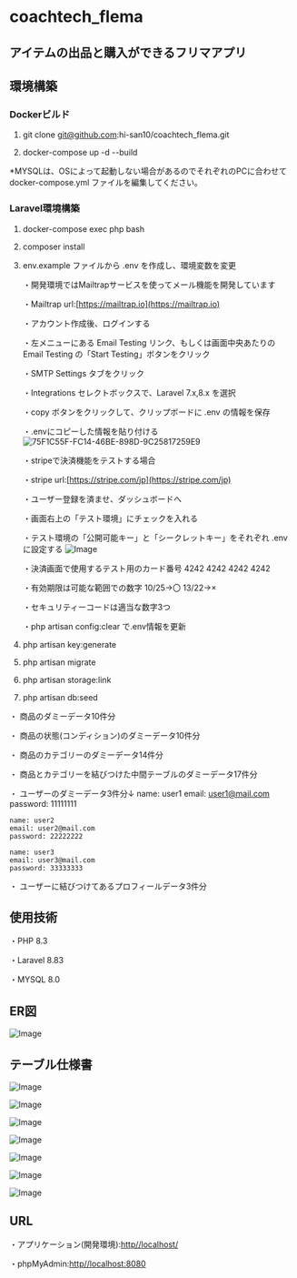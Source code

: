 # coachtech_flema

## アイテムの出品と購入ができるフリマアプリ

## 環境構築

### Dockerビルド

1. git clone git@github.com:hi-san10/coachtech_flema.git

2. docker-compose up -d --build

*MYSQLは、OSによって起動しない場合があるのでそれぞれのPCに合わせて docker-compose.yml ファイルを編集してください。

### Laravel環境構築

1. docker-compose exec php bash

2. composer install

3. env.example ファイルから .env を作成し、環境変数を変更

    ・開発環境ではMailtrapサービスを使ってメール機能を開発しています

    ・Mailtrap url:[https://mailtrap.io](https://mailtrap.io)

    ・アカウント作成後、ログインする

    ・左メニューにある Email Testing リンク、もしくは画面中央あたりの Email Testing の「Start Testing」ボタンをクリック

    ・SMTP Settings タブをクリック

    ・Integrations セレクトボックスで、Laravel 7.x,8.x を選択

    ・copy ボタンをクリックして、クリップボードに .env の情報を保存

    ・.envにコピーした情報を貼り付ける
        ![75F1C55F-FC14-46BE-898D-9C25817259E9](https://github.com/user-attachments/assets/571e1894-4346-4b98-883d-af7e577a743e)


    ・stripeで決済機能をテストする場合

    ・stripe url:[https://stripe.com/jp](https://stripe.com/jp)

    ・ユーザー登録を済ませ、ダッシュボードへ

    ・画面右上の「テスト環境」にチェックを入れる

    ・テスト環境の「公開可能キー」と「シークレットキー」をそれぞれ .env に設定する
        ![Image](https://github.com/user-attachments/assets/b635f4c9-ae66-4868-937e-1e56ffcd278f)

    ・決済画面で使用するテスト用のカード番号 4242 4242 4242 4242

    ・有効期限は可能な範囲での数字 10/25->〇 13/22->×

    ・セキュリティーコードは適当な数字3つ

    ・php artisan config:clear で.env情報を更新


4. php artisan key:generate

5. php artisan migrate

6. php artisan storage:link

7. php artisan db:seed


・ 商品のダミーデータ10件分

・ 商品の状態(コンディション)のダミーデータ10件分

・ 商品のカテゴリーのダミーデータ14件分

・ 商品とカテゴリーを結びつけた中間テーブルのダミーデータ17件分

・ ユーザーのダミーデータ3件分↓
    name: user1
    email: user1@mail.com
    password: 11111111

    name: user2
    email: user2@mail.com
    password: 22222222

    name: user3
    email: user3@mail.com
    password: 33333333

・ ユーザーに結びつけてあるプロフィールデータ3件分

## 使用技術

・PHP 8.3

・Laravel 8.83

・MYSQL 8.0

## ER図

![Image](https://github.com/user-attachments/assets/94eb9545-7af8-44cd-8eb1-af65e80f28a0)

## テーブル仕様書
![Image](https://github.com/user-attachments/assets/f4395c14-6650-43fd-a1a6-efe420b14921)

![Image](https://github.com/user-attachments/assets/4e09a092-369c-44ee-bf44-d4ed715b6259)

![Image](https://github.com/user-attachments/assets/d7d13156-b32d-4eb5-b7dc-93408c3256e7)

![Image](https://github.com/user-attachments/assets/bb529ba1-1b98-44c4-ae50-abc6bae9b15c)

![Image](https://github.com/user-attachments/assets/3178cf4f-0999-4b5e-b2d3-487d01755437)

![Image](https://github.com/user-attachments/assets/d9483be6-d20a-4c14-bb55-155a8221215e)

![Image](https://github.com/user-attachments/assets/54565012-805c-4d53-af6e-385afd1ef3b0)

## URL

・アプリケーション(開発環境):[http//localhost/](http//localhost/)

・phpMyAdmin:[http//localhost:8080](http/localhost:8080)

